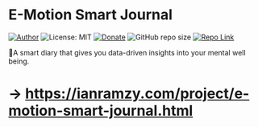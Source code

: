 # E-Motion Smart Journal
[![Author](https://img.shields.io/badge/Author-ianramzy-brightgreen.svg)](https://ianramzy.com)
![License: MIT](https://img.shields.io/badge/License-MIT-yellow.svg) 
[![Donate](https://img.shields.io/badge/Donate-PayPal-brightgreen.svg)](https://paypal.me/ianramzy)
![GitHub repo size](https://img.shields.io/github/repo-size/ianramzy/e-motion-smart-journal.svg)
[![Repo Link](https://img.shields.io/badge/Repo-Link-black.svg)](https://github.com/ianramzy/e-motion-smart-journal)

📔A smart diary that gives you data-driven insights into your mental well being.
# → https://ianramzy.com/project/e-motion-smart-journal.html
